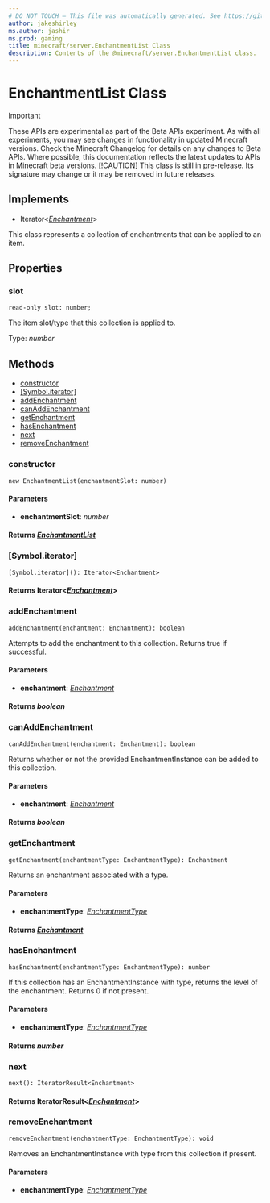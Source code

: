 ```yaml
---
# DO NOT TOUCH — This file was automatically generated. See https://github.com/mojang/minecraftapidocsgenerator to modify descriptions, examples, etc.
author: jakeshirley
ms.author: jashir
ms.prod: gaming
title: minecraft/server.EnchantmentList Class
description: Contents of the @minecraft/server.EnchantmentList class.
---
```

# EnchantmentList Class
>[!IMPORTANT]
>These APIs are experimental as part of the Beta APIs experiment. As with all experiments, you may see changes in functionality in updated Minecraft versions. Check the Minecraft Changelog for details on any changes to Beta APIs. Where possible, this documentation reflects the latest updates to APIs in Minecraft beta versions.
> [!CAUTION]
> This class is still in pre-release.  Its signature may change or it may be removed in future releases.

## Implements
- Iterator&lt;[*Enchantment*](Enchantment.md)&gt;

This class represents a collection of enchantments that can be applied to an item.

## Properties

### **slot**
`read-only slot: number;`

The item slot/type that this collection is applied to.

Type: *number*

## Methods
- [constructor](#constructor)
- [[Symbol.iterator]](#[symbol.iterator])
- [addEnchantment](#addenchantment)
- [canAddEnchantment](#canaddenchantment)
- [getEnchantment](#getenchantment)
- [hasEnchantment](#hasenchantment)
- [next](#next)
- [removeEnchantment](#removeenchantment)

### **constructor**
`
new EnchantmentList(enchantmentSlot: number)
`

#### **Parameters**
- **enchantmentSlot**: *number*

#### **Returns** [*EnchantmentList*](EnchantmentList.md)

### **[Symbol.iterator]**
`
[Symbol.iterator](): Iterator<Enchantment>
`

#### **Returns** Iterator&lt;[*Enchantment*](Enchantment.md)&gt;

### **addEnchantment**
`
addEnchantment(enchantment: Enchantment): boolean
`

Attempts to add the enchantment to this collection. Returns true if successful.

#### **Parameters**
- **enchantment**: [*Enchantment*](Enchantment.md)

#### **Returns** *boolean*

### **canAddEnchantment**
`
canAddEnchantment(enchantment: Enchantment): boolean
`

Returns whether or not the provided EnchantmentInstance can be added to this collection.

#### **Parameters**
- **enchantment**: [*Enchantment*](Enchantment.md)

#### **Returns** *boolean*

### **getEnchantment**
`
getEnchantment(enchantmentType: EnchantmentType): Enchantment
`

Returns an enchantment associated with a type.

#### **Parameters**
- **enchantmentType**: [*EnchantmentType*](EnchantmentType.md)

#### **Returns** [*Enchantment*](Enchantment.md)

### **hasEnchantment**
`
hasEnchantment(enchantmentType: EnchantmentType): number
`

If this collection has an EnchantmentInstance with type, returns the level of the enchantment. Returns 0 if not present.

#### **Parameters**
- **enchantmentType**: [*EnchantmentType*](EnchantmentType.md)

#### **Returns** *number*

### **next**
`
next(): IteratorResult<Enchantment>
`

#### **Returns** IteratorResult&lt;[*Enchantment*](Enchantment.md)&gt;

### **removeEnchantment**
`
removeEnchantment(enchantmentType: EnchantmentType): void
`

Removes an EnchantmentInstance with type from this collection if present.

#### **Parameters**
- **enchantmentType**: [*EnchantmentType*](EnchantmentType.md)
